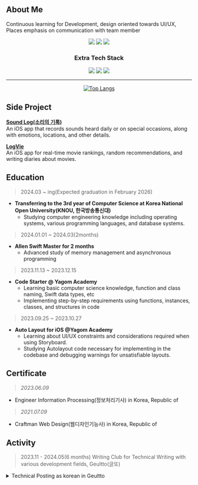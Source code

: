 <!DOCTYPE html>
<html>
<head>
</head>
<!-- <div align="center">  <h1>🛠 Mobile Developer - Kim Seohyun 📱 </h1> </div> -->
<!--[![Hits](https://hits.seeyoufarm.com/api/count/incr/badge.svg?url=https%3A%2F%2Fgithub.com%2Fgjbae1212%2Fhit-counter&count_bg=%23000000&title_bg=%23497AFF&icon=github.svg&icon_color=%23FFF6A1&title=hits&edge_flat=false)](https://hits.seeyoufarm.com)-->

## About Me
Continuous learning for Development, design oriented towards UI/UX, Places emphasis on communication with team member
<div align="center">
<a href="https://developer.apple.com/kr/xcode/swiftui/" target="_blank"><img src="https://img.shields.io/badge/SwiftUI-066FFD?style=for-the-badge&logo=Swift&logoColor=white"/></a>
<a href="https://developer.apple.com/kr/swift/" target="_blank"> <img src="https://img.shields.io/badge/Swift(UIKit)-orange?style=for-the-badge&logo=Swift&logoColor=white"/></a>
<a href="#"><img src="https://img.shields.io/badge/Git-d5d5d5?style=for-the-badge&logo=git&logoColor=EA4E31"/></a>

<h3>Extra Tech Stack</h3>
<a href="[HTML](https://developer.mozilla.org/en-US/docs/Learn/Getting_started_with_the_web/HTML_basics)" target="_blank"><img src="https://img.shields.io/badge/HTML5-E34F26?style=for-the-badge&logo=HTML5&logoColor=white"></a>
<a href="[CSS3]([https://developer.mozilla.org/en-US/docs/Learn/Getting_started_with_the_web/HTML_basics](https://developer.mozilla.org/ko/docs/Learn/Getting_started_with_the_web/CSS_basics))" target="_blank"><img src="https://img.shields.io/badge/CSS3-3595D0?style=for-the-badge&logo=CSS3&logoColor=white"></a>
 <a href="https://kimseohyun.notion.site/Shyun-Cloud-AI-iOS-mobile-aa785e648db64686b1260f66afb2438d" target="_blank"><img src="https://img.shields.io/badge/Notion-000000?style=for-the-badge&logo=Notion&logoColor=white"/></a>

<br/>
<hr class="solid">

[![Top Langs](https://github-readme-stats.vercel.app/api/top-langs/?username=cestbonciel&layout=compact&hide=javascript,html,php,css)](https://github.com/cestbonciel/github-readme-stats)
</div>

## Side Project
**[Sound Log(소리의 기록)](https://apps.apple.com/kr/app/%EC%86%8C%EB%A6%AC%EC%9D%98-%EA%B8%B0%EB%A1%9D/id6479898076)**<br>
An iOS app that records sounds heard daily or on special occasions, along with emotions, locations, and other details.

**[LogVie](https://github.com/cestbonciel/logvie-front)**<br>
An iOS app for real-time movie rankings, random recommendations, and writing diaries about movies.

## Education 
> 2024.03 ~ ing(Expected graduation in February 2026)
- **Transferring to the 3rd year of Computer Science at Korea National Open University(KNOU, 한국방송통신대)**<br>
  - Studying computer engineering knowledge including operating systems, various programming languages, and database systems.
> 2024.01.01 ~ 2024.03(2months)
- **Allen Swift Master for 2 months**
  - Advanced study of memory management and asynchronous programming<br>
> 2023.11.13 ~ 2023.12.15
- **Code Starter @ Yagom Academy**<br>
  - Learning basic computer science knowledge, function and class naming, Swift data types, etc
  - Implementing step-by-step requirements using functions, instances, classes, and structures in code
> 2023.09.25 ~ 2023.10.27
- **Auto Layout for iOS @Yagom Academy**<br>
  - Learning about UI/UX constraints and considerations required when using Storyboard.
  - Studying Autolayout code necessary for implementing in the codebase and debugging warnings for unsatisfiable layouts.

## Certificate
> *2023.06.09*
- Engineer Information Processing(정보처리기사) in Korea, Republic of
> *2021.07.09*
- Craftman Web Design(웹디자인기능사) in Korea, Republic of

  
## Activity
> 2023.11 - 2024.05(6 months)
Writing Club for Technical Writing with various development fields, Geultto(글또)

<details>
<summary>Technical Posting as korean in Geultto </summary>
<div markdown=1> 

[1. 2023 하반기 - 글또 9기 참여 다짐글](https://playground-coding.tistory.com/86)<br>
[2. UISceneDelegate 에 대해 설명하세요](https://playground-coding.tistory.com/89)<br>
[3. Udemy - 개발자 영어 강의](https://playground-coding.tistory.com/93)<br>
[4. Xcode 단위 테스트, XCTest](https://playground-coding.tistory.com/96)<br>
[5. 동시성을 대하는 Swift 의 자세](https://playground-coding.tistory.com/98)<br>
[6. 내가 선택한 Realm의 성능](https://playground-coding.tistory.com/100)<br>
[7. 알고리즘, 자료구조에 자신감 100스푼 얹어 준 코드트리](https://playground-coding.tistory.com/101)<br>
[8. 유데미x글또: 플러터](https://playground-coding.tistory.com/104)<br>
[9. 2024년 상반기 회고, 글또 9기 마지막 글](https://playground-coding.tistory.com/106)<br>

글또 글쓰기 세미나 <br>
[나의 글쓰기 도식화 파이프라인 및 정보](https://playground-coding.tistory.com/99)
</div>
<!-- <details> -->
 



   


<!-- ![Seohyun's GitHub stats](https://github-readme-stats.vercel.app/api?username=cestbonciel&show_icons=true&theme=radical) -->
 <br/>
<!-- [![Top Langs](https://github-readme-stats.vercel.app/api/top-langs/?username=cestbonciel)](https://github.com/cestbonciel/github-readme-stats) -->
<!-- [![Top Langs](https://github-readme-stats.vercel.app/api/top-langs/?username=cestbonciel&layout=compact&hide=javascript,html,php,css)](https://github.com/cestbonciel/github-readme-stats) -->
 <br/>




</div>
</html>
